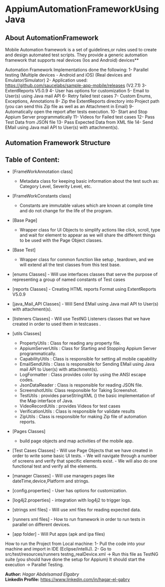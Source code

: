 # AppiumAutomationFrameworkUsingJava
 
## About AutomationFramework

Mobile Automation framework is a set of guidelines,or rules used to create and design automated test scripts.
They provide a generic automation framework that supports real devices (Ios and Android) devices**

Automation Framework Implementations done the following:
   1-  Parallel testing (Multiple devices - Android and iOS) (Real devices and Emulator/Simulator)
   2-  Application used: https://github.com/saucelabs/sample-app-mobile/releases (V2.7.1)
   3-  ExtentReports V5.0.9
   4-  User has options for customization
   5-  Email to User(s) using Java mail API
   6-  Retry failed test cases
   7-  Custom Enums, Exceptions, Annotations
   8-  Zip the ExtentReports directory into Project path (you can send this Zip file as well as an Attachment in Email)
   9-  Automatically open the report after tests execution.
   10- Start and Stop Appium Server programmatically
   11- Videos for Failed test cases
   12- Pass Test Data from JSON file
   13- Pass Expected Data from XML file
   14- Send EMail using Java mail API to User(s) with attachment(s).

## Automation Framework Structure

## Table of Content:

+ [FrameWorkAnnotation class]
  - Metadata class for keeping basic information about the test such as: Category Level, Severity Level, etc.

+ [FrameWorkConstants class]
    - Constants are immutable values which are known at compile time and do not change for the life of the program.

+ [Base Page]
    - Wrapper class for UI Objects to simplify actions like click, scroll, type and wait for element to appear as we
      will share the different things to be used with the Page Object classes.

+ [Base Test]
    - Wrapper class for common function like setup , teardown, and we will extend all the test classes from this test
      base.

+ [enums Classes]
        - Will use interfaces classes that serve the purpose of representing a group of named constants of Test cases

+ [reports Classes]
        - Creating HTML reports Format using ExtentReports V5.0.9

+ [java_Mail_API Classes]
        - Will Send EMail using Java mail API to User(s) with attachment(s).

+ [listeners Classes]
        - Will use TestNG Listeners classes  that we have created in order to used them in testcases .


+ [utils Classes]
    - PropertyUtils : Class for reading any property file.
    - AppiumServerUtils : Class for Starting and Stopping Appium Server programmatically.
    - CapabilityUtils : Class is  responsible for setting all mobile capability
    - EmailSendUtils : Class  is  responsible for Sending  EMail using Java mail API to User(s) with attachment(s).
    - LogFormatter : Class provides color by using the ANSI escape codes.
    - JsonDataReader : Class is responsible for reading JSON file.
    - ScreenshotUtils: Class  responsible for Taking Screenshot.
    - TestUtils :  provides parseStringXML () the basic implementation of the Map interface of Java.
    - VideoRecordUtils : provides Videos for test cases
    - VerificationUtils : Class is responsible for validate results
    - ZipUtils : Class is  responsible for making Zip file  of automation reports.

+ [Pages  Classes]
  - build page objects and map activities of the mobile app.

+ [Test Cases Classes]
        - Will use Page Objects that we have created in order to write some basic UI tests.
        - We will navigate through a number of screens and verify that specific elements exist.
        - We will also do one functional test and verify all the elements.


+ [manager Classes]
        - Will use managers pages like dateTime,device,Platform and strings.

+ [config.properties]
        - User has options for customization.

+ [log4j2.properties]
        - integration with log4j2 to trigger logs.

+ [strings xml files]
        - Will use xml files for reading expected data.

+ [runners xml files]
        - How to run framework in order to run tests in parallel on different devices.

+ [app folder]
        - Will Put apps (apk and ipa files)

How to run the Project from Local machine:
 1- Pull the code into your machine and import in IDE (Eclipse/intelliJ).
 2- Go to src/test/resources/runners testng_realDevice.xml -> Run this file as TestNG suite (you should have done the setup for Appium) It should start the execution -> Parallel Testing.


**Author:** _Hagar Abdelsamad Elgabry_ <BR/>
**LinkedIn Profile:** https://www.linkedin.com/in/hagar-el-gabry<BR/>

